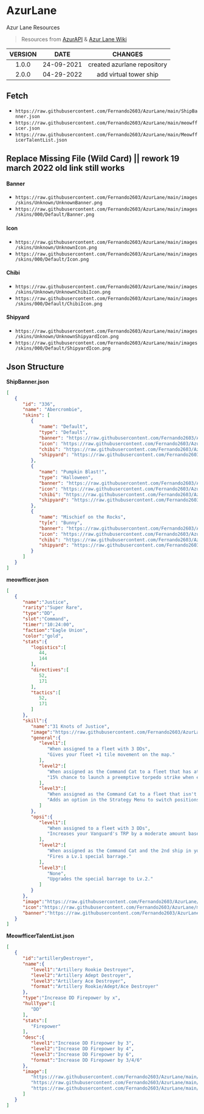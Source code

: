 # AzurLane
Azur Lane Resources
>Resources from [AzurAPI](https://github.com/AzurAPI/azurapi-js-setup) & [Azur Lane Wiki](https://azurlane.koumakan.jp)

| VERSION | DATE | CHANGES |
| :---: | :---: | :---: |
| 1.0.0 | 24-09-2021 | created azurlane repository |
| 2.0.0 | 04-29-2022 | add virtual tower ship |

## Fetch
- `https://raw.githubusercontent.com/Fernando2603/AzurLane/main/ShipBanner.json`
- `https://raw.githubusercontent.com/Fernando2603/AzurLane/main/meowfficer.json`
- `https://raw.githubusercontent.com/Fernando2603/AzurLane/main/MeowfficerTalentList.json`


## Replace Missing File (Wild Card) || rework 19 march 2022 old link still works
#### Banner
- `https://raw.githubusercontent.com/Fernando2603/AzurLane/main/images/skins/Unknown/UnknownBanner.png`
- `https://raw.githubusercontent.com/Fernando2603/AzurLane/main/images/skins/000/Default/Banner.png`
#### Icon
- `https://raw.githubusercontent.com/Fernando2603/AzurLane/main/images/skins/Unknown/UnknownIcon.png`
- `https://raw.githubusercontent.com/Fernando2603/AzurLane/main/images/skins/000/Default/Icon.png`
#### Chibi
- `https://raw.githubusercontent.com/Fernando2603/AzurLane/main/images/skins/Unknown/UnknownChibiIcon.png`
- `https://raw.githubusercontent.com/Fernando2603/AzurLane/main/images/skins/000/Default/ChibiIcon.png`
#### Shipyard
- `https://raw.githubusercontent.com/Fernando2603/AzurLane/main/images/skins/Unknown/UnknownShipyardIcon.png`
- `https://raw.githubusercontent.com/Fernando2603/AzurLane/main/images/skins/000/Default/ShipyardIcon.png`

## Json Structure
**ShipBanner.json**
```Json
[
   {
      "id": "336",
      "name": "Abercrombie",
      "skins": [
         {
            "name": "Default",
            "type": "Default",
            "banner": "https://raw.githubusercontent.com/Fernando2603/AzurLane/main/images/skins/336/Default/Banner.png",
            "icon": "https://raw.githubusercontent.com/Fernando2603/AzurLane/main/images/skins/336/Default/Icon.png",
            "chibi": "https://raw.githubusercontent.com/Fernando2603/AzurLane/main/images/skins/336/Default/ChibiIcon.png",
            "shipyard": "https://raw.githubusercontent.com/Fernando2603/AzurLane/main/images/skins/336/Default/ShipyardIcon.png"
         },
         {
            "name": "Pumpkin Blast!",
            "type": "Halloween",
            "banner": "https://raw.githubusercontent.com/Fernando2603/AzurLane/main/images/skins/336/Pumpkin_Blast/Banner.png",
            "icon": "https://raw.githubusercontent.com/Fernando2603/AzurLane/main/images/skins/336/Pumpkin_Blast/Icon.png",
            "chibi": "https://raw.githubusercontent.com/Fernando2603/AzurLane/main/images/skins/336/Pumpkin_Blast/ChibiIcon.png",
            "shipyard": "https://raw.githubusercontent.com/Fernando2603/AzurLane/main/images/skins/336/Pumpkin_Blast/ShipyardIcon.png"
         },
         {
            "name": "Mischief on the Rocks",
            "ty[e": "Bunny",
            "banner": "https://raw.githubusercontent.com/Fernando2603/AzurLane/main/images/skins/336/Mischief_on_the_Rocks/Banner.png",
            "icon": "https://raw.githubusercontent.com/Fernando2603/AzurLane/main/images/skins/336/Mischief_on_the_Rocks/Icon.png",
            "chibi": "https://raw.githubusercontent.com/Fernando2603/AzurLane/main/images/skins/336/Mischief_on_the_Rocks/ChibiIcon.png",
            "shipyard": "https://raw.githubusercontent.com/Fernando2603/AzurLane/main/images/skins/336/Mischief_on_the_Rocks/ShipyardIcon.png"
         }
      ]
   }
]
```


**meowfficer.json**
```Json
[
   {
      "name":"Justice",
      "rarity":"Super Rare",
      "type":"DD",
      "slot":"Command",
      "timer":"10:24:00",
      "faction":"Eagle Union",
      "color":"gold",
      "stats":{
         "logistics":[
            44,
            144
         ],
         "directives":[
            52,
            171
         ],
         "tactics":[
            52,
            171
         ]
      },
      "skill":{
         "name":"31 Knots of Justice",
         "image":"https://raw.githubusercontent.com/Fernando2603/AzurLane/main/images/skill/meowfficer/Justice.png",
         "general":{
            "level1":[
               "When assigned to a fleet with 3 DDs",
               "Gives your fleet +1 tile movement on the map."
            ],
            "level2":[
               "When assigned as the Command Cat to a fleet that has at least 1 DD",
               "15% chance to launch a preemptive torpedo strike when engaging any non-Boss fleet on the map."
            ],
            "level3":[
               "When assigned as the Command Cat to a fleet that isn't in combat and has at least 1 DD",
               "Adds an option in the Strategy Menu to switch positions with a friendly fleet in combat if it's directly adjacent to yours."
            ]
         },
         "opsi":{
            "level1":[
               "When assigned to a fleet with 3 DDs",
               "Increases your Vanguard's TRP by a moderate amount based on the Tactics stat."
            ],
            "level2":[
               "When assigned as the Command Cat and the 2nd ship in your Vanguard is a DD",
               "Fires a Lv.1 special barrage."
            ],
            "level3":[
               "None",
               "Upgrades the special barrage to Lv.2."
            ]
         }
      },
      "image":"https://raw.githubusercontent.com/Fernando2603/AzurLane/main/images/meowfficer/Justice/Justice.png",
      "icon":"https://raw.githubusercontent.com/Fernando2603/AzurLane/main/images/meowfficer/Justice/JusticeIcon.png",
      "banner":"https://raw.githubusercontent.com/Fernando2603/AzurLane/main/images/meowfficer/Justice/JusticeBanner.png"
   }
]
```


**MeowfficerTalentList.json**
```Json
[
   {
      "id":"artilleryDestroyer",
      "name":{
         "level1":"Artillery Rookie Destroyer",
         "level2":"Artillery Adept Destroyer",
         "level3":"Artillery Ace Destroyer",
         "format":"Artillery Rookie/Adept/Ace Destroyer"
      },
      "type":"Increase DD Firepower by x",
      "hullType":[
         "DD"
      ],
      "stats":[
         "Firepower"
      ],
      "desc":{
         "level1":"Increase DD Firepower by 3",
         "level2":"Increase DD Firepower by 4",
         "level3":"Increase DD Firepower by 6",
         "format":"Increase DD Firepower by 3/4/6"
      },
      "image":[
         "https://raw.githubusercontent.com/Fernando2603/AzurLane/main/images/talent/Destroyer_Firepower_1.png",
         "https://raw.githubusercontent.com/Fernando2603/AzurLane/main/images/talent/Destroyer_Firepower_2.png",
         "https://raw.githubusercontent.com/Fernando2603/AzurLane/main/images/talent/Destroyer_Firepower_3.png"
      ]
   }
]
```
